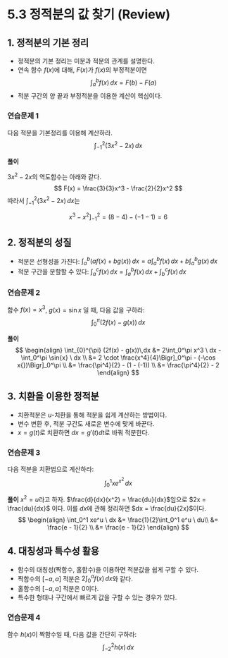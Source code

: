 

# 5.3 정적분의 값 찾기 (Review)

## 1. 정적분의 기본 정리
- 정적분의 기본 정리는 미분과 적분의 관계를 설명한다.
- 연속 함수 $f(x)$에 대해, $F(x)$가 $f(x)$의 부정적분이면
  $$
  \int_a^b f(x)\,dx = F(b) - F(a)
  $$
- 적분 구간의 양 끝과 부정적분을 이용한 계산이 핵심이다.

### 연습문제 1
다음 적분을 기본정리를 이용해 계산하라.
$$
\int_{-1}^{2} (3x^2 - 2x)\,dx
$$

**풀이**

$3x^2 - 2x$의 역도함수는 아래와 같다.
$$
F(x) = \frac{3}{3}x^3 - \frac{2}{2}x^2
$$
따라서 $\int_{-1}^{2} (3x^2 - 2x)\,dx$는 

$$
x^3 - x^2 \Bigr]_{-1}^2 = (8 - 4) - (-1 - 1) = 6
$$

## 2. 정적분의 성질
- 적분은 선형성을 가진다: $\int_a^b (af(x) + bg(x))\,dx = a\int_a^b f(x)\,dx + b\int_a^b g(x)\,dx$
- 적분 구간을 분할할 수 있다: $\int_a^c f(x)\,dx = \int_a^b f(x)\,dx + \int_b^c f(x)\,dx$

### 연습문제 2
함수 $f(x)=x^3$, $g(x)=\sin x$ 일 때, 다음 값을 구하라:
$$
\int_{0}^{\pi} (2f(x) - g(x))\,dx
$$

**풀이**
$$
\begin{align}
\int_{0}^{\pi} (2f(x) - g(x))\,dx &= 2\int_0^\pi x^3 \ dx - \int_0^\pi \sin{x} \ dx \\
&= 2 \cdot \frac{x^4}{4}\Bigr]_0^\pi - (-\cos x{})\Bigr]_0^\pi \\
&= \frac{\pi^4}{2} - (1 - (-1)) \\
&= \frac{\pi^4}{2} - 2
\end{align}
$$

## 3. 치환을 이용한 정적분
- 치환적분은 $u$-치환을 통해 적분을 쉽게 계산하는 방법이다.
- 변수 변환 후, 적분 구간도 새로운 변수에 맞게 바꾼다.
- $x=g(t)$로 치환하면 $dx = g'(t)dt$로 바꿔 적분한다.

### 연습문제 3
다음 적분을 치환법으로 계산하라:
$$
\int_{0}^{1} x e^{x^2}\,dx
$$

**풀이**
$x^2 = u$라고 하자. $\frac{d}{dx}(x^2) = \frac{du}{dx}$임으로 $2x = \frac{du}{dx}$ 이다. 이를 $dx$에 관해 정리하면 $dx = \frac{du}{2x}$이다.
$$
\begin{align}
\int_0^1 xe^u \ dx &= \frac{1}{2}\int_0^1 e^u \ du\\
&= \frac{e - 1}{2} \\
&= \frac{e - 1}{2}
\end{align}
$$

## 4. 대칭성과 특수성 활용
- 함수의 대칭성(짝함수, 홀함수)을 이용하면 적분값을 쉽게 구할 수 있다.
- 짝함수의 $[-a,a]$ 적분은 $2\int_0^a f(x)\,dx$와 같다.
- 홀함수의 $[-a,a]$ 적분은 $0$이다.
- 특수한 형태나 구간에서 빠르게 값을 구할 수 있는 경우가 있다.

### 연습문제 4
함수 $h(x)$이 짝함수일 때, 다음 값을 간단히 구하라:
$$
\int_{-2}^{2} h(x)\,dx
$$